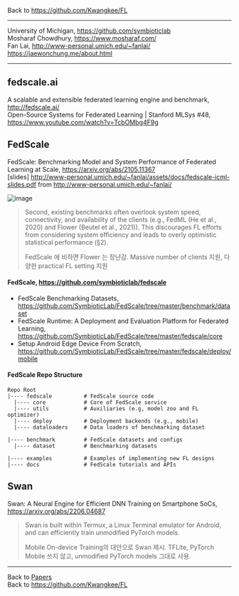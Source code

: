 Back to https://github.com/Kwangkee/FL
***

University of Michigan, https://github.com/symbioticlab  
Mosharaf Chowdhury, https://www.mosharaf.com/  
Fan Lai, http://www-personal.umich.edu/~fanlai/  
https://jaewonchung.me/about.html  

***

## fedscale.ai
A scalable and extensible federated learning engine and benchmark, http://fedscale.ai/  
Open-Source Systems for Federated Learning | Stanford MLSys #48, https://www.youtube.com/watch?v=TcbOMbg4F9g  

## FedScale
FedScale: Benchmarking Model and System Performance of Federated Learning at Scale, https://arxiv.org/abs/2105.11367   
[slides] http://www-personal.umich.edu/~fanlai/assets/docs/fedscale-icml-slides.pdf from http://www-personal.umich.edu/~fanlai/  

![image](https://user-images.githubusercontent.com/109835677/185089825-e67182b6-d70f-4009-87d1-ceb3bff2c367.png)
>Second, existing benchmarks often overlook system speed, connectivity, and availability of the clients (e.g., FedML (He et al., 2020) and Flower (Beutel et al., 2021)). This discourages FL efforts from considering system efficiency and leads to overly optimistic statistical performance (§2).
>
>FedScale 에 비하면 Flower 는 장난감. Massive number of clients 지원, 다양한 practical FL setting 지원

#### FedScale, https://github.com/symbioticlab/fedscale
- FedScale Benchmarking Datasets, https://github.com/SymbioticLab/FedScale/tree/master/benchmark/dataset
- FedScale Runtime: A Deployment and Evaluation Platform for Federated Learning, https://github.com/SymbioticLab/FedScale/tree/master/fedscale/core
- Setup Android Edge Device From Scratch, https://github.com/SymbioticLab/FedScale/tree/master/fedscale/deploy/mobile

#### FedScale Repo Structure

```
Repo Root
|---- fedscale          # FedScale source code
  |---- core            # Core of FedScale service
  |---- utils           # Auxiliaries (e.g, model zoo and FL optimizer)
  |---- deploy          # Deployment backends (e.g., mobile)
  |---- dataloaders     # Data loaders of benchmarking dataset

|---- benchmark         # FedScale datasets and configs
  |---- dataset         # Benchmarking datasets

|---- examples          # Examples of implementing new FL designs
|---- docs              # FedScale tutorials and APIs
```

## Swan
Swan: A Neural Engine for Efficient DNN Training on Smartphone SoCs, https://arxiv.org/abs/2206.04687   
>Swan is built within Termux, a Linux Terminal emulator for Android, and can efficiently train unmodified PyTorch models.
>
>Mobile On-device Training의 대안으로 Swan 제시. TFLite, PyTorch Mobile 쓰지 않고, unmodified PyTorch models 그대로 사용.



***
Back to [Papers](#papers)  
Back to https://github.com/Kwangkee/FL
